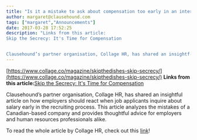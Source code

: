 ```yaml
---
title: "Is it a mistake to ask about compensation too early in an interview process?"
author: margaret@clausehound.com
tags: ["margaret","Announcements"]
date: 2017-03-28 17:52:25
description: "Links from this article:
Skip the Secrecy: It's Time for Compensation 


Clausehound’s partner organisation, Collage HR, has shared an insightf..."
---
```


[https://www.collage.co/magazine/skipthedishes-skip-secrecy/](https://www.collage.co/magazine/skipthedishes-skip-secrecy/)
**Links from this article:**[Skip the Secrecy: It's Time for Compensation ](https://www.collage.co/magazine/skipthedishes-skip-secrecy/)

Clausehound’s partner organisation, Collage HR, has shared an insightful article on how employers should react when job applicants inquire about salary early in the recruiting process. This article analyzes the mistakes of a Canadian-based company and provides thoughtful advice for employers and human resources professionals alike. 
 
To read the whole article by Collage HR, check out this [link](https://www.collage.co/magazine/skipthedishes-skip-secrecy/)!